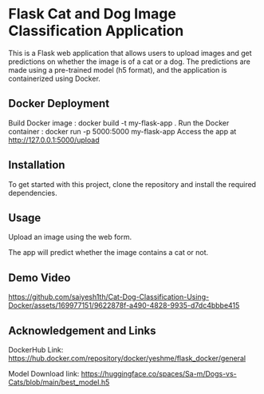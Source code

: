 # Flask Cat and Dog Image Classification Application

This is a Flask web application that allows users to upload images and get predictions on whether the image is of a cat or a dog. The predictions are made using a pre-trained model (h5 format), and the application is containerized using Docker.

## Docker Deployment
Build Docker image : docker build -t my-flask-app .
Run the Docker container : docker run -p 5000:5000 my-flask-app
Access the app at http://127.0.0.1:5000/upload

## Installation

To get started with this project, clone the repository and install the required dependencies.

## Usage
Upload an image using the web form.

The app will predict whether the image contains a cat or not.

## Demo Video



https://github.com/saiyesh1th/Cat-Dog-Classification-Using-Docker/assets/169977151/9622878f-a490-4828-9935-d7dc4bbbe415

## Acknowledgement and Links
DockerHub Link: https://hub.docker.com/repository/docker/yeshme/flask_docker/general

Model Download link: https://huggingface.co/spaces/Sa-m/Dogs-vs-Cats/blob/main/best_model.h5
